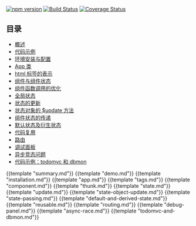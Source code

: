 [![npm version](https://badge.fury.io/js/affjs.svg)](https://badge.fury.io/js/affjs)
[![Build Status](https://travis-ci.org/reusee/aff.svg?branch=master)](https://travis-ci.org/reusee/aff)
[![Coverage Status](https://coveralls.io/repos/github/reusee/aff/badge.svg?branch=master)](https://coveralls.io/github/reusee/aff?branch=master)

## 目录

* [概述](#summary)
* [代码示例](#demo)
* [环境安装与配置](#installation)
* [App 类](#app)
* [html 标签的表示](#tags)
* [组件与组件状态](#component)
* [组件函数调用的优化](#thunk)
* [全局状态](#state)
* [状态的更新](#update)
* [状态对象的 $update 方法](#state-object-update)
* [组件状态的传递](#state-passing)
* [默认状态及衍生状态](#default-and-derived-state)
* [代码复用](#reusable)
* [路由](#routing)
* [调试面板](#debug-panel)
* [异步竞态问题](#async-race)
* [代码示例：todomvc 和 dbmon](#todomvc-and-dbmon)

{{template "summary.md"}}
{{template "demo.md"}}
{{template "installation.md"}}
{{template "app.md"}}
{{template "tags.md"}}
{{template "component.md"}}
{{template "thunk.md"}}
{{template "state.md"}}
{{template "update.md"}}
{{template "state-object-update.md"}}
{{template "state-passing.md"}}
{{template "default-and-derived-state.md"}}
{{template "reusable.md"}}
{{template "routing.md"}}
{{template "debug-panel.md"}}
{{template "async-race.md"}}
{{template "todomvc-and-dbmon.md"}}
